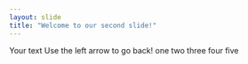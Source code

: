 ```yaml
---
layout: slide
title: "Welcome to our second slide!"
---
```

Your text
Use the left arrow to go back!
one 
two
three
four
five
